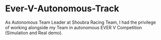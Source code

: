 # Ever-V-Autonomous-Track
As Autonomous Team Leader at Shoubra Racing Team, I had the privilege of working alongside my Team in autonomous EVER V Competition (Simulation and Real demo).
